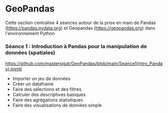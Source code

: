 # GeoPandas

Cette section centralise 4 séances autour de la prise en main de Pandas (https://pandas.pydata.org) et Geopandas (https://geopandas.org) dans l'environnement Python

### Séance 1 : Introduction à Pandas pour la manipulation de données (spatiales)
https://github.com/mastersigat/GeoPandas/blob/main/Seance1(intro_Pandas).ipynb

* Importer un jeu de données
* Créer un dataframe
* Faire des sélections et des filtres
* Calculer des descriptives basiques
* Faire des agrégations statistiques
* Faire des visualisations de données simple

